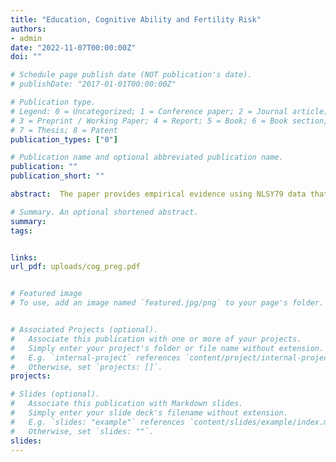```yaml
---
title: "Education, Cognitive Ability and Fertility Risk"
authors:
- admin
date: "2022-11-07T00:00:00Z"
doi: ""

# Schedule page publish date (NOT publication's date).
# publishDate: "2017-01-01T00:00:00Z"

# Publication type.
# Legend: 0 = Uncategorized; 1 = Conference paper; 2 = Journal article;
# 3 = Preprint / Working Paper; 4 = Report; 5 = Book; 6 = Book section;
# 7 = Thesis; 8 = Patent
publication_types: ["0"]

# Publication name and optional abbreviated publication name.
publication: ""
publication_short: ""

abstract:  The paper provides empirical evidence using NLSY79 data that cognitive ability affects pregnancy timing and intention. Then, I build and estimate a life cycle model to measure the difference in contraception efficiency by cognitive ability and education. Women in the top ability quartile are four times more efficient using contraception than those in the bottom. In addition, high school and college graduates have a 77\% and 84\% lower contraception costs than high school dropouts. Finally, I use the model to show that changes in ability can explain the effect of mandatory education reforms on teen and young adult pregnancies. 

# Summary. An optional shortened abstract.
summary: 
tags:


links:
url_pdf: uploads/cog_preg.pdf


# Featured image
# To use, add an image named `featured.jpg/png` to your page's folder. 


# Associated Projects (optional).
#   Associate this publication with one or more of your projects.
#   Simply enter your project's folder or file name without extension.
#   E.g. `internal-project` references `content/project/internal-project/index.md`.
#   Otherwise, set `projects: []`.
projects:

# Slides (optional).
#   Associate this publication with Markdown slides.
#   Simply enter your slide deck's filename without extension.
#   E.g. `slides: "example"` references `content/slides/example/index.md`.
#   Otherwise, set `slides: ""`.
slides:
---
```



